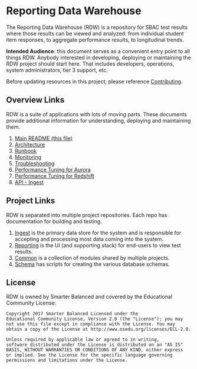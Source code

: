 # Reporting Data Warehouse
The Reporting Data Warehouse (RDW) is a repository for SBAC test results where those results can be viewed and analyzed: from individual student item responses, to aggregate performance results, to longitudinal trends.

**Intended Audience**: this document serves as a convenient entry point to all things RDW. Anybody interested in developing, deploying or maintaining the RDW project should start here. That includes developers, operations, system administrators, tier 3 support, etc.

Before updating resources in this project, please reference [Contributing](CONTRIBUTING.md).

## Overview Links
RDW is a suite of applications with lots of moving parts. These documents provide additional information for understanding, deploying and maintaining them.

1. [Main README (this file)](README.md)
1. [Architecture](docs/Architecture.md)
1. [Runbook](docs/Runbook.md)
1. [Monitoring](docs/Monitoring.md)
1. [Troubleshooting](docs/Troubleshooting.md)
1. [Performance Tuning for Aurora](docs/PerformanceTuning.Aurora.md)
1. [Performance Tuning for Redshift](docs/PerformanceTuning.Redshift.md)
1. [API - Ingest](docs/API-Ingest.md)

## Project Links
RDW is separated into multiple project repositories. Each repo has documentation for building and testing.

1. [Ingest](https://github.com/SmarterApp/RDW_Ingest) is the primary data store for the system and is responsible for accepting and processing most data coming into the system.
1. [Reporting](https://github.com/SmarterApp/RDW_Reporting) is the UI (and supporting stack) for end-users to view test results.
1. [Common](https://github.com/SmarterApp/RDW_Common) is a collection of modules shared by multiple projects.
1. [Schema](https://github.com/SmarterApp/RDW_Schema) has scripts for creating the various database schemas.


## License
RDW is owned by Smarter Balanced and covered by the Educational Community License:

```text
Copyright 2017 Smarter Balanced Licensed under the
Educational Community License, Version 2.0 (the "License"); you may
not use this file except in compliance with the License. You may
obtain a copy of the License at http://www.osedu.org/licenses/ECL-2.0.

Unless required by applicable law or agreed to in writing,
software distributed under the License is distributed on an "AS IS"
BASIS, WITHOUT WARRANTIES OR CONDITIONS OF ANY KIND, either express
or implied. See the License for the specific language governing
permissions and limitations under the License.
```

